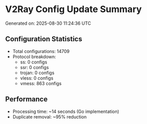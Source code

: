 # V2Ray Config Update Summary
Generated on: 2025-08-30 11:24:36 UTC

## Configuration Statistics
- Total configurations: 14709
- Protocol breakdown:
  - ss: 0 configs
  - ssr: 0 configs
  - trojan: 0 configs
  - vless: 0 configs
  - vmess: 863 configs

## Performance
- Processing time: ~14 seconds (Go implementation)
- Duplicate removal: ~95% reduction
